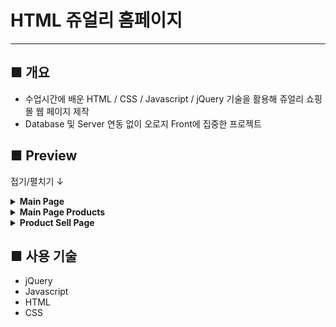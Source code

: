 <style>
    .img {
        border: 3px solid black;
    }
</style>

# HTML 쥬얼리 홈페이지

------------

## ■ 개요
- 수업시간에 배운 HTML / CSS / Javascript / jQuery 기술을 활용해 쥬얼리 쇼핑몰 웹 페이지 제작
- Database 및 Server 연동 없이 오로지 Front에 집중한 프로젝트

## ■ Preview
접기/펼치기 ↓
<details>
<summary><b>Main Page</b></summary>
<div markdown="1">
<figure>
    <img class="img" src="/README_IMG/main.PNG" width="70%" height="auto">
</figure>

</div>
</details>

<details>
<summary><b>Main Page Products</b></summary>
<div markdown="1">
<figure>
    <img class="img" src="/README_IMG/products.PNG" width="70%" height="auto">
</figure>

</div>
</details>

<details>
<summary><b>Product Sell Page</b></summary>
<div markdown="1">
<figure>
    <img class="img" src="/README_IMG/product.PNG" width="70%" height="auto">
</figure>

</div>
</details>

## ■ 사용 기술
- jQuery
- Javascript
- HTML
- CSS
